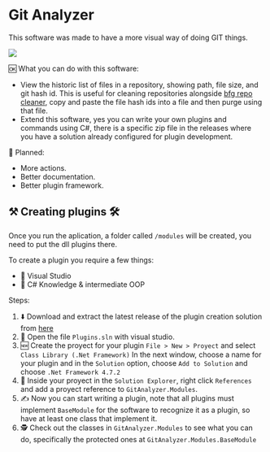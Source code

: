 # Git Analyzer

This software was made to have a more visual way of doing GIT things.

[![](https://img.shields.io/badge/Download-Latest%20release-brightgreen)](https://github.com/Tilation/git-analyzer/releases/latest)

🆗 What you can do with this software:
- View the historic list of files in a repository, showing path, file size, and git hash id. This is useful for cleaning repositories alongside [bfg repo cleaner](https://rtyley.github.io/bfg-repo-cleaner/), copy and paste the file hash ids into a file and then purge using that file.
- Extend this software, yes you can write your own plugins and commands using C#, there is a specific zip file in the releases where you have a solution already configured for plugin development.

📅 Planned:
- More actions.
- Better documentation.
- Better plugin framework.

## ⚒️ Creating plugins 🛠️
Once you run the aplication, a folder called `/modules` will be created, you need to put the dll plugins there.

To create a plugin you require a few things:
- 🧰 Visual Studio
- 🧠 C# Knowledge & intermediate OOP

Steps:
1. ⬇️ Download and extract the latest release of the plugin creation solution from [here](https://github.com/Tilation/git-analyzer/releases/latest)
2. 📁 Open the file `Plugins.sln` with visual studio.
3. 🆕 Create the proyect for your plugin `File > New > Proyect` and select `Class Library (.Net Framework)` In the next window, choose a name for your plugin and in the `Solution` option, choose `Add to Solution` and choose `.Net Framework 4.7.2`
4. 🔗 Inside your proyect in the `Solution Explorer`, right click `References` and add a proyect reference to `GitAnalyzer.Modules`.
5. ✍️ Now you can start writing a plugin, note that all plugins must implement `BaseModule` for the software to recognize it as a plugin, so have at least one class that implement it.
6. 🕵️ Check out the classes in `GitAnalyzer.Modules` to see what you can do, specifically the protected ones at `GitAnalyzer.Modules.BaseModule`
